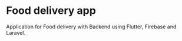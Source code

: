# Food delivery app

Application for Food delivery with Backend using Flutter, Firebase and Laravel.
